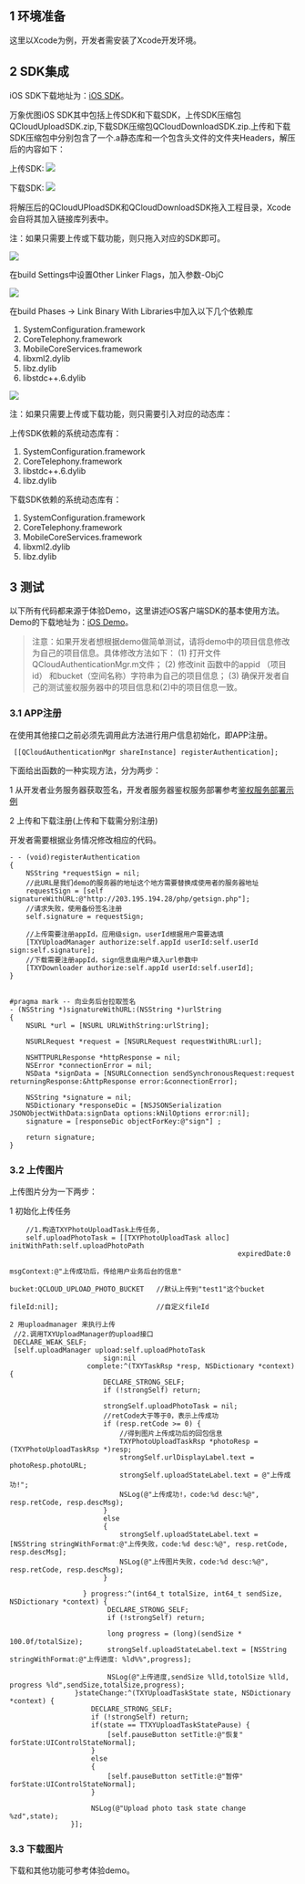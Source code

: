 ## 1 环境准备

这里以Xcode为例，开发者需安装了Xcode开发环境。

## 2 SDK集成

iOS SDK下载地址为：[iOS SDK](http://cloud.tencent.com/wiki/%E4%B8%87%E8%B1%A1%E4%BC%98%E5%9B%BESDK%E4%B8%8B%E8%BD%BD#2._iOS_SDK)。

万象优图iOS SDK其中包括上传SDK和下载SDK，上传SDK压缩包QCloudUploadSDK.zip,下载SDK压缩包QCloudDownloadSDK.zip.上传和下载SDK压缩包中分别包含了一个.a静态库和一个包含头文件的文件夹Headers，解压后的内容如下：

上传SDK:
![](https://qzonestyle.gtimg.cn/qzone/vas/opensns/res/img/ios-sdk-1.jpg)

下载SDK:
![](https://qzonestyle.gtimg.cn/qzone/vas/opensns/res/img/ios-sdk-2.jpg)

将解压后的QCloudUPloadSDK和QCloudDownloadSDK拖入工程目录，Xcode会自将其加入链接库列表中。

注：如果只需要上传或下载功能，则只拖入对应的SDK即可。

![](https://qzonestyle.gtimg.cn/qzone/vas/opensns/res/img/ios-sdk-3.jpg)

在build Settings中设置Other Linker Flags，加入参数-ObjC

![](https://qzonestyle.gtimg.cn/qzone/vas/opensns/res/img/ios-sdk-4.jpg)

在build Phases -> Link Binary With Libraries中加入以下几个依赖库

1)	SystemConfiguration.framework
2)	CoreTelephony.framework
3)	MobileCoreServices.framework
4)	libxml2.dylib
5)	libz.dylib
6)	libstdc++.6.dylib

![](https://qzonestyle.gtimg.cn/qzone/vas/opensns/res/img/ios-sdk-5.jpg)

注：如果只需要上传或下载功能，则只需要引入对应的动态库：

上传SDK依赖的系统动态库有：

1)	SystemConfiguration.framework
2)	CoreTelephony.framework
3)	libstdc++.6.dylib
4)	libz.dylib

下载SDK依赖的系统动态库有：

1)	SystemConfiguration.framework
2)	CoreTelephony.framework
3)	MobileCoreServices.framework
4)	libxml2.dylib
5)	libz.dylib

## 3 测试

以下所有代码都来源于体验Demo，这里讲述iOS客户端SDK的基本使用方法。Demo的下载地址为：[iOS Demo](/doc/product/275/SDK下载)。

>注意：如果开发者想根据demo做简单测试，请将demo中的项目信息修改为自己的项目信息。具体修改方法如下：
(1) 打开文件QCloudAuthenticationMgr.m文件；
(2) 修改init 函数中的appid （项目id） 和bucket（空间名称）字符串为自己的项目信息；
(3) 确保开发者自己的测试鉴权服务器中的项目信息和(2)中的项目信息一致。

### 3.1 APP注册

在使用其他接口之前必须先调用此方法进行用户信息初始化，即APP注册。

```
 [[QCloudAuthenticationMgr shareInstance] registerAuthentication];
```
 
下面给出函数的一种实现方法，分为两步：


1 从开发者业务服务器获取签名，开发者服务器鉴权服务部署参考[鉴权服务部署示例](/doc/product/275/如何接入#2.2-.E4.B8.80.E8.88.AC.E6.8E.A5.E5.85.A5)

2 上传和下载注册(上传和下载需分别注册)

开发者需要根据业务情况修改相应的代码。

```
- - (void)registerAuthentication
{
    NSString *requestSign = nil;
    //此URL是我们demo的服务器的地址这个地方需要替换成使用者的服务器地址
    requestSign = [self signatureWithURL:@"http://203.195.194.28/php/getsign.php"];
    //请求失败，使用备份签名注册
    self.signature = requestSign;
    
    //上传需要注册appId，应用级sign，userId根据用户需要选填
    [TXYUploadManager authorize:self.appId userId:self.userId sign:self.signature];
    //下载需要注册appId，sign信息由用户填入url参数中
    [TXYDownloader authorize:self.appId userId:self.userId];
}


#pragma mark -- 向业务后台拉取签名
- (NSString *)signatureWithURL:(NSString *)urlString
{
    NSURL *url = [NSURL URLWithString:urlString];
    
    NSURLRequest *request = [NSURLRequest requestWithURL:url];
    
    NSHTTPURLResponse *httpResponse = nil;
    NSError *connectionError = nil;
    NSData *signData = [NSURLConnection sendSynchronousRequest:request returningResponse:&httpResponse error:&connectionError];
    
    NSString *signature = nil;
    NSDictionary *responseDic = [NSJSONSerialization JSONObjectWithData:signData options:kNilOptions error:nil];
    signature = [responseDic objectForKey:@"sign"] ;
    
    return signature;
}
```

### 3.2 上传图片

上传图片分为一下两步：

1 初始化上传任务

```
    //1.构造TXYPhotoUploadTask上传任务,
    self.uploadPhotoTask = [[TXYPhotoUploadTask alloc] initWithPath:self.uploadPhotoPath
                                                        expiredDate:0
                                                         msgContext:@"上传成功后，传给用户业务后台的信息"
                                                             bucket:QCLOUD_UPLOAD_PHOTO_BUCKET   //默认上传到"test1"这个bucket
                                                             fileId:nil];                        //自定义fileId

2 用uploadmanager 来执行上传
 //2.调用TXYUploadManager的upload接口
 DECLARE_WEAK_SELF;
 [self.uploadManager upload:self.uploadPhotoTask
                       sign:nil
                   complete:^(TXYTaskRsp *resp, NSDictionary *context) {
                       DECLARE_STRONG_SELF;
                       if (!strongSelf) return;

                       strongSelf.uploadPhotoTask = nil;
                       //retCode大于等于0，表示上传成功
                       if (resp.retCode >= 0) {   
                           //得到图片上传成功后的回包信息
                           TXYPhotoUploadTaskRsp *photoResp = (TXYPhotoUploadTaskRsp *)resp;
                           strongSelf.urlDisplayLabel.text = photoResp.photoURL;
                           strongSelf.uploadStateLabel.text = @"上传成功!";
                           NSLog(@"上传成功!，code:%d desc:%@", resp.retCode, resp.descMsg);
                       }
                       else
                       {
                           strongSelf.uploadStateLabel.text = [NSString stringWithFormat:@"上传失败，code:%d desc:%@", resp.retCode, resp.descMsg];
                           NSLog(@"上传图片失败，code:%d desc:%@", resp.retCode, resp.descMsg);
                       }
                          
                  } progress:^(int64_t totalSize, int64_t sendSize, NSDictionary *context) {
                        DECLARE_STRONG_SELF;
                        if (!strongSelf) return;
                          
                        long progress = (long)(sendSize * 100.0f/totalSize);
                        strongSelf.uploadStateLabel.text = [NSString stringWithFormat:@"上传进度: %ld%%",progress];
                          
                        NSLog(@"上传进度,sendSize %lld,totolSize %lld, progress %ld",sendSize,totalSize,progress);
                }stateChange:^(TXYUploadTaskState state, NSDictionary *context) {
                    DECLARE_STRONG_SELF;
                    if (!strongSelf) return;
                    if(state == TTXYUploadTaskStatePause) {
                        [self.pauseButton setTitle:@"恢复" forState:UIControlStateNormal];
                    }
                    else
                    {
                        [self.pauseButton setTitle:@"暂停" forState:UIControlStateNormal];
                    }
                          
                    NSLog(@"Upload photo task state change %zd",state);
               }];
```

### 3.3 下载图片

下载和其他功能可参考体验demo。